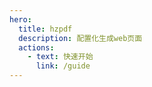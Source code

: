 ```yaml
---
hero:
  title: hzpdf
  description: 配置化生成web页面
  actions:
    - text: 快速开始
      link: /guide
---
```

